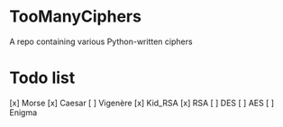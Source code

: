 # TooManyCiphers
A repo containing various Python-written ciphers

# Todo list

[x] Morse
[x] Caesar
[ ] Vigenère
[x] Kid_RSA
[x] RSA
[ ] DES
[ ] AES
[ ] Enigma
